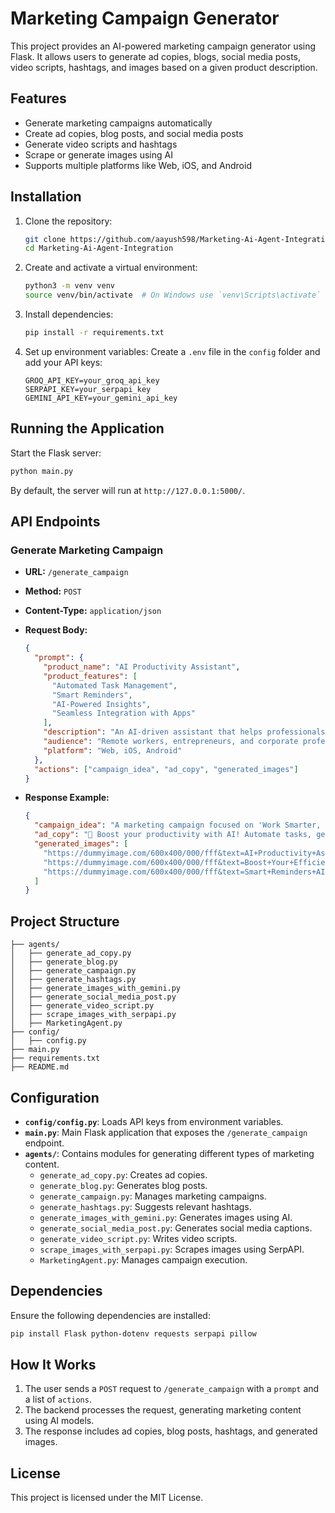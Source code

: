# Marketing Campaign Generator

This project provides an AI-powered marketing campaign generator using Flask. It allows users to generate ad copies, blogs, social media posts, video scripts, hashtags, and images based on a given product description.

## Features

- Generate marketing campaigns automatically
- Create ad copies, blog posts, and social media posts
- Generate video scripts and hashtags
- Scrape or generate images using AI
- Supports multiple platforms like Web, iOS, and Android

## Installation

1. Clone the repository:

   ```bash
   git clone https://github.com/aayush598/Marketing-Ai-Agent-Integration.git
   cd Marketing-Ai-Agent-Integration
   ```

2. Create and activate a virtual environment:

   ```bash
   python3 -m venv venv
   source venv/bin/activate  # On Windows use `venv\Scripts\activate`
   ```

3. Install dependencies:

   ```bash
   pip install -r requirements.txt
   ```

4. Set up environment variables:
   Create a `.env` file in the `config` folder and add your API keys:
   ```env
   GROQ_API_KEY=your_groq_api_key
   SERPAPI_KEY=your_serpapi_key
   GEMINI_API_KEY=your_gemini_api_key
   ```

## Running the Application

Start the Flask server:

```bash
python main.py
```

By default, the server will run at `http://127.0.0.1:5000/`.

## API Endpoints

### Generate Marketing Campaign

- **URL:** `/generate_campaign`
- **Method:** `POST`
- **Content-Type:** `application/json`
- **Request Body:**

  ```json
  {
    "prompt": {
      "product_name": "AI Productivity Assistant",
      "product_features": [
        "Automated Task Management",
        "Smart Reminders",
        "AI-Powered Insights",
        "Seamless Integration with Apps"
      ],
      "description": "An AI-driven assistant that helps professionals boost their productivity by automating tasks, setting reminders, and providing intelligent insights.",
      "audience": "Remote workers, entrepreneurs, and corporate professionals",
      "platform": "Web, iOS, Android"
    },
    "actions": ["campaign_idea", "ad_copy", "generated_images"]
  }
  ```

- **Response Example:**
  ```json
  {
    "campaign_idea": "A marketing campaign focused on 'Work Smarter, Not Harder' featuring real-life case studies of professionals using AI to optimize their daily workflow.",
    "ad_copy": "🚀 Boost your productivity with AI! Automate tasks, get smart reminders, and optimize your workflow effortlessly. Try AI Productivity Assistant today! #WorkSmarter",
    "generated_images": [
      "https://dummyimage.com/600x400/000/fff&text=AI+Productivity+Assistant",
      "https://dummyimage.com/600x400/000/fff&text=Boost+Your+Efficiency",
      "https://dummyimage.com/600x400/000/fff&text=Smart+Reminders+AI"
    ]
  }
  ```

## Project Structure

```
├── agents/
│   ├── generate_ad_copy.py
│   ├── generate_blog.py
│   ├── generate_campaign.py
│   ├── generate_hashtags.py
│   ├── generate_images_with_gemini.py
│   ├── generate_social_media_post.py
│   ├── generate_video_script.py
│   ├── scrape_images_with_serpapi.py
│   ├── MarketingAgent.py
├── config/
│   ├── config.py
├── main.py
├── requirements.txt
├── README.md
```

## Configuration

- **`config/config.py`**: Loads API keys from environment variables.
- **`main.py`**: Main Flask application that exposes the `/generate_campaign` endpoint.
- **`agents/`**: Contains modules for generating different types of marketing content.
  - `generate_ad_copy.py`: Creates ad copies.
  - `generate_blog.py`: Generates blog posts.
  - `generate_campaign.py`: Manages marketing campaigns.
  - `generate_hashtags.py`: Suggests relevant hashtags.
  - `generate_images_with_gemini.py`: Generates images using AI.
  - `generate_social_media_post.py`: Generates social media captions.
  - `generate_video_script.py`: Writes video scripts.
  - `scrape_images_with_serpapi.py`: Scrapes images using SerpAPI.
  - `MarketingAgent.py`: Manages campaign execution.

## Dependencies

Ensure the following dependencies are installed:

```bash
pip install Flask python-dotenv requests serpapi pillow
```

## How It Works

1. The user sends a `POST` request to `/generate_campaign` with a `prompt` and a list of `actions`.
2. The backend processes the request, generating marketing content using AI models.
3. The response includes ad copies, blog posts, hashtags, and generated images.

## License

This project is licensed under the MIT License.

